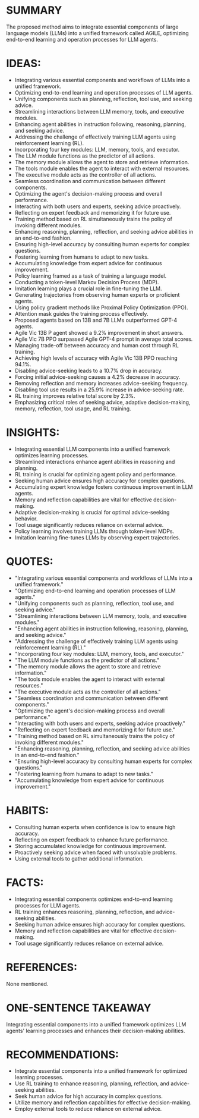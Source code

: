 # SUMMARY
The proposed method aims to integrate essential components of large language models (LLMs) into a unified framework called AGILE, optimizing end-to-end learning and operation processes for LLM agents.

# IDEAS:
- Integrating various essential components and workflows of LLMs into a unified framework.
- Optimizing end-to-end learning and operation processes of LLM agents.
- Unifying components such as planning, reflection, tool use, and seeking advice.
- Streamlining interactions between LLM memory, tools, and executive modules.
- Enhancing agent abilities in instruction following, reasoning, planning, and seeking advice.
- Addressing the challenge of effectively training LLM agents using reinforcement learning (RL).
- Incorporating four key modules: LLM, memory, tools, and executor.
- The LLM module functions as the predictor of all actions.
- The memory module allows the agent to store and retrieve information.
- The tools module enables the agent to interact with external resources.
- The executive module acts as the controller of all actions.
- Seamless coordination and communication between different components.
- Optimizing the agent's decision-making process and overall performance.
- Interacting with both users and experts, seeking advice proactively.
- Reflecting on expert feedback and memorizing it for future use.
- Training method based on RL simultaneously trains the policy of invoking different modules.
- Enhancing reasoning, planning, reflection, and seeking advice abilities in an end-to-end fashion.
- Ensuring high-level accuracy by consulting human experts for complex questions.
- Fostering learning from humans to adapt to new tasks.
- Accumulating knowledge from expert advice for continuous improvement.
- Policy learning framed as a task of training a language model.
- Conducting a token-level Markov Decision Process (MDP).
- Imitation learning plays a crucial role in fine-tuning the LLM.
- Generating trajectories from observing human experts or proficient agents.
- Using policy gradient methods like Proximal Policy Optimization (PPO).
- Attention mask guides the training process effectively.
- Proposed agents based on 13B and 7B LLMs outperformed GPT-4 agents.
- Agile Vic 13B P agent showed a 9.2% improvement in short answers.
- Agile Vic 7B PPO surpassed Agile GPT-4 prompt in average total scores.
- Managing trade-off between accuracy and human cost through RL training.
- Achieving high levels of accuracy with Agile Vic 13B PPO reaching 94.1%.
- Disabling advice-seeking leads to a 10.7% drop in accuracy.
- Forcing initial advice-seeking causes a 4.2% decrease in accuracy.
- Removing reflection and memory increases advice-seeking frequency.
- Disabling tool use results in a 25.9% increase in advice-seeking rate.
- RL training improves relative total score by 2.3%.
- Emphasizing critical roles of seeking advice, adaptive decision-making, memory, reflection, tool usage, and RL training.

# INSIGHTS:
- Integrating essential LLM components into a unified framework optimizes learning processes.
- Streamlined interactions enhance agent abilities in reasoning and planning.
- RL training is crucial for optimizing agent policy and performance.
- Seeking human advice ensures high accuracy for complex questions.
- Accumulating expert knowledge fosters continuous improvement in LLM agents.
- Memory and reflection capabilities are vital for effective decision-making.
- Adaptive decision-making is crucial for optimal advice-seeking behavior.
- Tool usage significantly reduces reliance on external advice.
- Policy learning involves training LLMs through token-level MDPs.
- Imitation learning fine-tunes LLMs by observing expert trajectories.

# QUOTES:
- "Integrating various essential components and workflows of LLMs into a unified framework."
- "Optimizing end-to-end learning and operation processes of LLM agents."
- "Unifying components such as planning, reflection, tool use, and seeking advice."
- "Streamlining interactions between LLM memory, tools, and executive modules."
- "Enhancing agent abilities in instruction following, reasoning, planning, and seeking advice."
- "Addressing the challenge of effectively training LLM agents using reinforcement learning (RL)."
- "Incorporating four key modules: LLM, memory, tools, and executor."
- "The LLM module functions as the predictor of all actions."
- "The memory module allows the agent to store and retrieve information."
- "The tools module enables the agent to interact with external resources."
- "The executive module acts as the controller of all actions."
- "Seamless coordination and communication between different components."
- "Optimizing the agent's decision-making process and overall performance."
- "Interacting with both users and experts, seeking advice proactively."
- "Reflecting on expert feedback and memorizing it for future use."
- "Training method based on RL simultaneously trains the policy of invoking different modules."
- "Enhancing reasoning, planning, reflection, and seeking advice abilities in an end-to-end fashion."
- "Ensuring high-level accuracy by consulting human experts for complex questions."
- "Fostering learning from humans to adapt to new tasks."
- "Accumulating knowledge from expert advice for continuous improvement."

# HABITS:
- Consulting human experts when confidence is low to ensure high accuracy.
- Reflecting on expert feedback to enhance future performance.
- Storing accumulated knowledge for continuous improvement.
- Proactively seeking advice when faced with unsolvable problems.
- Using external tools to gather additional information.

# FACTS:
- Integrating essential components optimizes end-to-end learning processes for LLM agents.
- RL training enhances reasoning, planning, reflection, and advice-seeking abilities.
- Seeking human advice ensures high accuracy for complex questions.
- Memory and reflection capabilities are vital for effective decision-making.
- Tool usage significantly reduces reliance on external advice.

# REFERENCES:
None mentioned.

# ONE-SENTENCE TAKEAWAY
Integrating essential components into a unified framework optimizes LLM agents' learning processes and enhances their decision-making abilities.

# RECOMMENDATIONS:
- Integrate essential components into a unified framework for optimized learning processes.
- Use RL training to enhance reasoning, planning, reflection, and advice-seeking abilities.
- Seek human advice for high accuracy in complex questions.
- Utilize memory and reflection capabilities for effective decision-making.
- Employ external tools to reduce reliance on external advice.